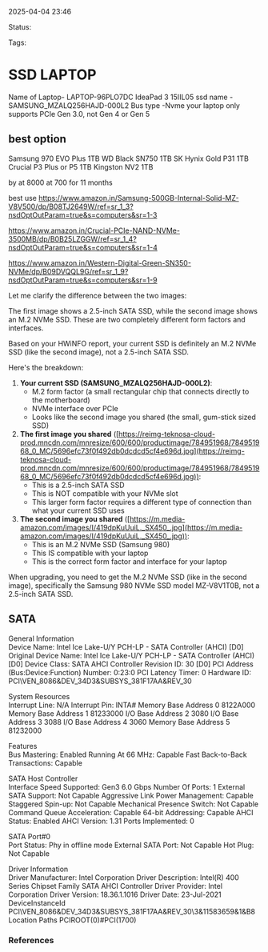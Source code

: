 2025-04-04 23:46

Status:

Tags:

# SSD LAPTOP


Name of Laptop- LAPTOP-96PLO7DC IdeaPad 3 15IIL05
ssd name - SAMSUNG_MZALQ256HAJD-000L2
Bus type -Nvme
your laptop only supports PCIe Gen 3.0, not Gen 4 or Gen 5

## best option 
Samsung 970 EVO Plus 1TB
WD Black SN750 1TB
SK Hynix Gold P31 1TB
Crucial P3 Plus or P5 1TB
Kingston NV2 1TB

by at 8000 at 700 for 11 months 

best use 
https://www.amazon.in/Samsung-500GB-Internal-Solid-MZ-V8V500/dp/B08TJ2649W/ref=sr_1_3?nsdOptOutParam=true&s=computers&sr=1-3

https://www.amazon.in/Crucial-PCIe-NAND-NVMe-3500MB/dp/B0B25LZGGW/ref=sr_1_4?nsdOptOutParam=true&s=computers&sr=1-4

https://www.amazon.in/Western-Digital-Green-SN350-NVMe/dp/B09DVQQL9G/ref=sr_1_9?nsdOptOutParam=true&s=computers&sr=1-9

Let me clarify the difference between the two images:

The first image shows a 2.5-inch SATA SSD, while the second image shows an M.2 NVMe SSD. These are two completely different form factors and interfaces.

Based on your HWiNFO report, your current SSD is definitely an M.2 NVMe SSD (like the second image), not a 2.5-inch SATA SSD.

Here's the breakdown:

1. **Your current SSD (SAMSUNG_MZALQ256HAJD-000L2)**:
    - M.2 form factor (a small rectangular chip that connects directly to the motherboard)
    - NVMe interface over PCIe
    - Looks like the second image you shared (the small, gum-stick sized SSD)
2. **The first image you shared** ([https://reimg-teknosa-cloud-prod.mncdn.com/mnresize/600/600/productimage/784951968/784951968_0_MC/5696efc73f0f492db0dcdcd5cf4e696d.jpg](https://reimg-teknosa-cloud-prod.mncdn.com/mnresize/600/600/productimage/784951968/784951968_0_MC/5696efc73f0f492db0dcdcd5cf4e696d.jpg)):
    - This is a 2.5-inch SATA SSD
    - This is NOT compatible with your NVMe slot
    - This larger form factor requires a different type of connection than what your current SSD uses
3. **The second image you shared** ([https://m.media-amazon.com/images/I/419dpKuUuiL._SX450_.jpg](https://m.media-amazon.com/images/I/419dpKuUuiL._SX450_.jpg)):
    - This is an M.2 NVMe SSD (Samsung 980)
    - This IS compatible with your laptop
    - This is the correct form factor and interface for your laptop

When upgrading, you need to get the M.2 NVMe SSD (like in the second image), specifically the Samsung 980 NVMe SSD model MZ-V8V1T0B, not a 2.5-inch SATA SSD.
## SATA
General Information                                                             
Device Name:                                                                    Intel Ice Lake-U/Y PCH-LP - SATA Controller (AHCI) [D0]
Original Device Name:                                                           Intel Ice Lake-U/Y PCH-LP - SATA Controller (AHCI) [D0]
Device Class:                                                                   SATA AHCI Controller
Revision ID:                                                                    30 [D0]
PCI Address (Bus:Device:Function) Number:                                       0:23:0
PCI Latency Timer:                                                              0
Hardware ID:                                                                    PCI\VEN_8086&DEV_34D3&SUBSYS_381F17AA&REV_30

System Resources                                                                
Interrupt Line:                                                                 N/A
Interrupt Pin:                                                                  INTA#
Memory Base Address 0                                                           8122A000
Memory Base Address 1                                                           81233000
I/O Base Address 2                                                              3080
I/O Base Address 3                                                              3088
I/O Base Address 4                                                              3060
Memory Base Address 5                                                           81232000

Features                                                                        
Bus Mastering:                                                                  Enabled
Running At 66 MHz:                                                              Capable
Fast Back-to-Back Transactions:                                                 Capable

SATA Host Controller                                                            
Interface Speed Supported:                                                      Gen3 6.0 Gbps
Number Of Ports:                                                                1
External SATA Support:                                                          Not Capable
Aggressive Link Power Management:                                               Capable
Staggered Spin-up:                                                              Not Capable
Mechanical Presence Switch:                                                     Not Capable
Command Queue Acceleration:                                                     Capable
64-bit Addressing:                                                              Capable
AHCI Status:                                                                    Enabled
AHCI Version:                                                                   1.31
Ports Implemented:                                                              0

SATA Port#0                                                                     
Port Status:                                                                    Phy in offline mode
External SATA Port:                                                             Not Capable
Hot Plug:                                                                       Not Capable

Driver Information                                                              
Driver Manufacturer:                                                            Intel Corporation
Driver Description:                                                             Intel(R) 400 Series Chipset Family SATA AHCI Controller
Driver Provider:                                                                Intel Corporation
Driver Version:                                                                 18.36.1.1016
Driver Date:                                                                    23-Jul-2021
DeviceInstanceId                                                                PCI\VEN_8086&DEV_34D3&SUBSYS_381F17AA&REV_30\3&11583659&1&B8
Location Paths                                                                  PCIROOT(0)#PCI(1700)

### References
